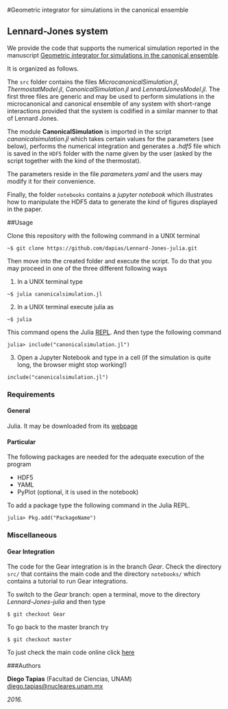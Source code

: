 #Geometric integrator for simulations in the canonical ensemble
## Lennard-Jones system

We provide the code that supports the numerical simulation reported in the manuscript [Geometric integrator for simulations in the canonical ensemble](http://arxiv.org/abs/1605.01654).

It is organized as follows.

The ``src`` folder contains the files *MicrocanonicalSimulation.jl*, *ThermostatModel.jl*, *CanonicalSimulation.jl* and *LennardJonesModel.jl*. The first three files are generic and may be used to perform simulations in the microcanonical and canonical ensemble of any system with short-range interactions provided that the system is codified in a similar manner to that of Lennard Jones.

The module **CanonicalSimulation** is imported in the script *canonicalsimulation.jl* which takes certain values for the parameters (see below), performs the numerical integration and generates a *.hdf5* file which is saved in the ``HDF5`` folder with the name given by the user (asked by the script together with the kind of the thermostat).

The parameters reside in the file *parameters.yaml* and the users may modify it for their convenience.

Finally, the folder ``notebooks`` contains a *jupyter notebook* which illustrates how to manipulate the HDF5 data to generate the kind of figures displayed in the paper.

##Usage

Clone this repository with the following command in a UNIX terminal
```
~$ git clone https://github.com/dapias/Lennard-Jones-julia.git
```

Then move into the created folder and execute the script.  To do that you may proceed in one of the three different following ways

1. In a UNIX terminal type

 ```
 ~$ julia canonicalsimulation.jl
 ```
2. In a UNIX terminal execute julia as
 ```
 ~$ julia
 ```
This command opens the Julia [REPL](https://en.wikibooks.org/wiki/Introducing_Julia/The_REPL). And then type the following command
 ```
 julia> include("canonicalsimulation.jl")
 ```

3. Open a Jupyter Notebook and type in a cell (if the simulation is quite long, the browser might stop working!)
 ```
 include("canonicalsimulation.jl")
 ```

### Requirements

#### General
Julia. It may be downloaded from its [webpage](http://julialang.org/downloads/)

#### Particular
The following packages are needed for the adequate execution of the program

- HDF5
- YAML
- PyPlot (optional, it is used in the notebook)

To add a package type the following command in the Julia REPL.
```
julia> Pkg.add("PackageName")
```

### Miscellaneous
#### Gear Integration
The code for the Gear integration is in the branch *Gear*. Check the directory `src/` that contains the main code and the  directory `notebooks/` which contains a tutorial to run Gear integrations. 

To switch to the *Gear* branch: open a terminal, move to the directory *Lennard-Jones-julia* and then type

```
$ git checkout Gear
```

To go back to the master branch try
```
$ git checkout master
```
To just check the main code online click [here](https://github.com/dapias/Lennard-Jones-julia/blob/Gear/src/GearIntegration.jl)

###Authors

**Diego Tapias** (Facultad de Ciencias, UNAM) diego.tapias@nucleares.unam.mx

*2016.*







